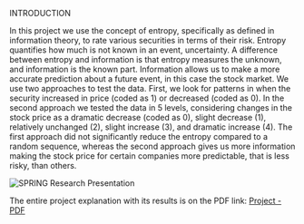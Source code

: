 INTRODUCTION

In this project we use the concept of entropy, specifically
as defined in information theory, to rate various securities in
terms of their risk. Entropy quantifies how much is not
known in an event, uncertainty. A difference between
entropy and information is that entropy measures the
unknown, and information is the known part. Information
allows us to make a more accurate prediction about a
future event, in this case the stock market. We use two
approaches to test the data. First, we look for patterns in
when the security increased in price (coded as 1) or
decreased (coded as 0). In the second approach we tested
the data in 5 levels, considering changes in the stock price as
a dramatic decrease (coded as 0), slight decrease (1),
relatively unchanged (2), slight increase (3), and dramatic
increase (4). The first approach did not significantly reduce
the entropy compared to a random sequence, whereas the
second approach gives us more information making the
stock price for certain companies more predictable, that is
less risky, than others.

![SPRING Research Presentation](https://user-images.githubusercontent.com/20369540/221332631-2b3a9632-9b35-43a6-a31a-cd10b3ef55a7.png)

The entire project explanation with its results is on the PDF link:
[Project - PDF](https://drive.google.com/file/d/1FSWzZ--UneA1kbEsc3v3Pqk6b2j22W3k/view?usp=sharing)
